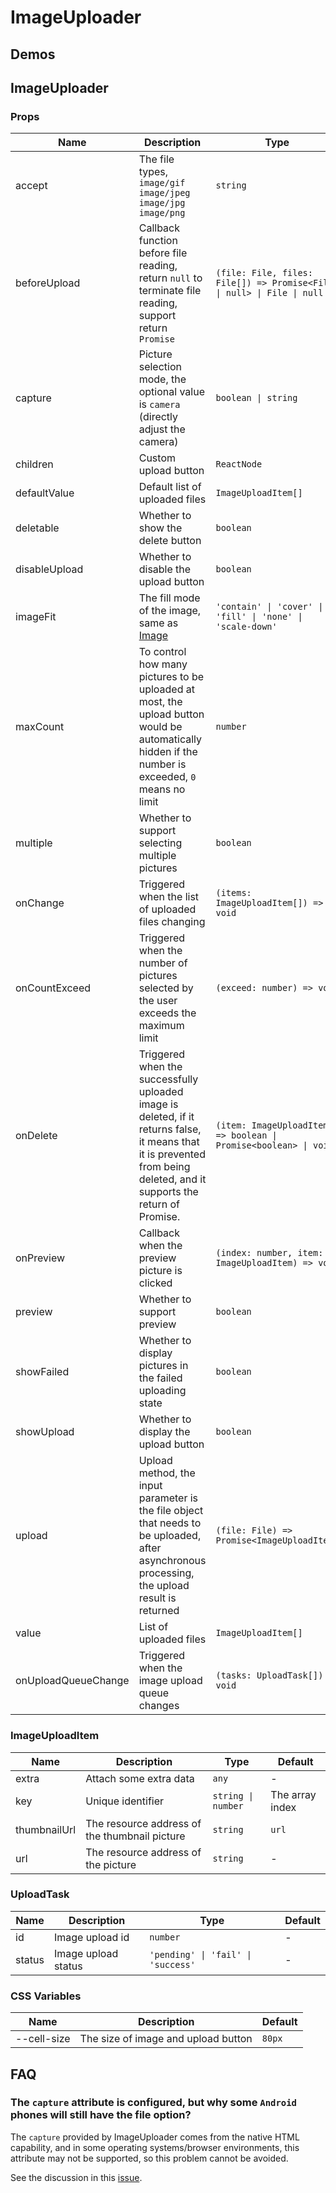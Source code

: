 # ImageUploader <Experimental></Experimental>

## Demos

<code src="./demos/demo1.tsx"></code>

<code src="./demos/demo2.tsx"></code>

## ImageUploader

### Props

| Name                | Description                                                                                                                                                              | Type                                                                   | Default   |
| ------------------- | ------------------------------------------------------------------------------------------------------------------------------------------------------------------------ | ---------------------------------------------------------------------- | --------- |
| accept              | The file types, `image/gif` `image/jpeg` `image/jpg` `image/png`                                                                                                         | `string`                                                               | `image/*` |
| beforeUpload        | Callback function before file reading, return `null` to terminate file reading, support return `Promise`                                                                 | `(file: File, files: File[]) => Promise<File \| null> \| File \| null` | -         |
| capture             | Picture selection mode, the optional value is `camera` (directly adjust the camera)                                                                                      | `boolean \| string`                                                    | -         |
| children            | Custom upload button                                                                                                                                                     | `ReactNode`                                                            | -         |
| defaultValue        | Default list of uploaded files                                                                                                                                           | `ImageUploadItem[]`                                                    | -         |
| deletable           | Whether to show the delete button                                                                                                                                        | `boolean`                                                              | `true`    |
| disableUpload       | Whether to disable the upload button                                                                                                                                     | `boolean`                                                              | `false`   |
| imageFit            | The fill mode of the image, same as [Image](/components/image#props)                                                                                                     | `'contain' \| 'cover' \| 'fill' \| 'none' \| 'scale-down'`             | `cover`   |
| maxCount            | To control how many pictures to be uploaded at most, the upload button would be automatically hidden if the number is exceeded, `0` means no limit                       | `number`                                                               | `0`       |
| multiple            | Whether to support selecting multiple pictures                                                                                                                           | `boolean`                                                              | `false`   |
| onChange            | Triggered when the list of uploaded files changing                                                                                                                       | `(items: ImageUploadItem[]) => void`                                   | -         |
| onCountExceed       | Triggered when the number of pictures selected by the user exceeds the maximum limit                                                                                     | `(exceed: number) => void`                                             | -         |
| onDelete            | Triggered when the successfully uploaded image is deleted, if it returns false, it means that it is prevented from being deleted, and it supports the return of Promise. | `(item: ImageUploadItem) => boolean \| Promise<boolean> \| void`       | -         |
| onPreview           | Callback when the preview picture is clicked                                                                                                                             | `(index: number, item: ImageUploadItem) => void`                       | -         |
| preview             | Whether to support preview                                                                                                                                               | `boolean`                                                              | `true`    |
| showFailed          | Whether to display pictures in the failed uploading state                                                                                                                | `boolean`                                                              | `true`    |
| showUpload          | Whether to display the upload button                                                                                                                                     | `boolean`                                                              | `true`    |
| upload              | Upload method, the input parameter is the file object that needs to be uploaded, after asynchronous processing, the upload result is returned                            | `(file: File) => Promise<ImageUploadItem>`                             | -         |
| value               | List of uploaded files                                                                                                                                                   | `ImageUploadItem[]`                                                    | -         |
| onUploadQueueChange | Triggered when the image upload queue changes                                                                                                                            | `(tasks: UploadTask[]) => void`                                        |

### ImageUploadItem

| Name         | Description                                   | Type               | Default         |
| ------------ | --------------------------------------------- | ------------------ | --------------- |
| extra        | Attach some extra data                        | `any`              | -               |
| key          | Unique identifier                             | `string \| number` | The array index |
| thumbnailUrl | The resource address of the thumbnail picture | `string`           | `url`           |
| url          | The resource address of the picture           | `string`           | -               |

### UploadTask

| Name   | Description         | Type                               | Default |
| ------ | ------------------- | ---------------------------------- | ------- |
| id     | Image upload id     | `number`                           | -       |
| status | Image upload status | `'pending' \| 'fail' \| 'success'` | -       |

### CSS Variables

| Name        | Description                         | Default |
| ----------- | ----------------------------------- | ------- |
| --cell-size | The size of image and upload button | `80px`  |

## FAQ

### The `capture` attribute is configured, but why some `Android` phones will still have the file option?

The `capture` provided by ImageUploader comes from the native HTML capability, and in some operating systems/browser environments, this attribute may not be supported, so this problem cannot be avoided.

See the discussion in this [issue](https://github.com/ant-design/ant-design-mobile/issues/5254).
